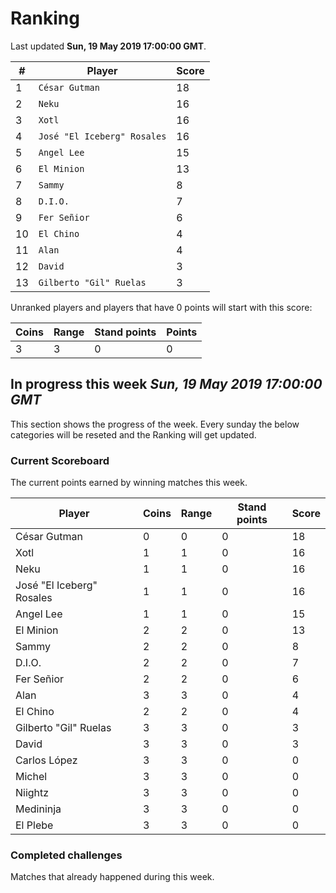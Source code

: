 # Ranking

Last updated **Sun, 19 May 2019 17:00:00 GMT**.

|#|Player|Score|
|-|------|-----|
|1|`César Gutman`|18|
|2|`Neku`|16|
|3|`Xotl`|16|
|4|`José "El Iceberg" Rosales`|16|
|5|`Angel Lee`|15|
|6|`El Minion`|13|
|7|`Sammy`|8|
|8|`D.I.O.`|7|
|9|`Fer Señior`|6|
|10|`El Chino`|4|
|11|`Alan`|4|
|12|`David`|3|
|13|`Gilberto "Gil" Ruelas`|3|

Unranked players and players that have 0 points will start with this score:

|Coins|Range|Stand points|Points|
|-----|-----|------------|------|
|3|3|0|0|

## In progress this week *Sun, 19 May 2019 17:00:00 GMT*
This section shows the progress of the week. Every sunday the below categories will be reseted and the Ranking will get updated.

### Current Scoreboard
The current points earned by winning matches this week.

|Player|Coins|Range|Stand points|Score|
|------|-----|-----|------------|-----|
|César Gutman|0|0|0|18|
|Xotl|1|1|0|16|
|Neku|1|1|0|16|
|José "El Iceberg" Rosales|1|1|0|16|
|Angel Lee|1|1|0|15|
|El Minion|2|2|0|13|
|Sammy|2|2|0|8|
|D.I.O.|2|2|0|7|
|Fer Señior|2|2|0|6|
|Alan|3|3|0|4|
|El Chino|2|2|0|4|
|Gilberto "Gil" Ruelas|3|3|0|3|
|David|3|3|0|3|
|Carlos López|3|3|0|0|
|Michel|3|3|0|0|
|Niightz|3|3|0|0|
|Medininja|3|3|0|0|
|El Plebe|3|3|0|0|

### Completed challenges
Matches that already happened during this week.


